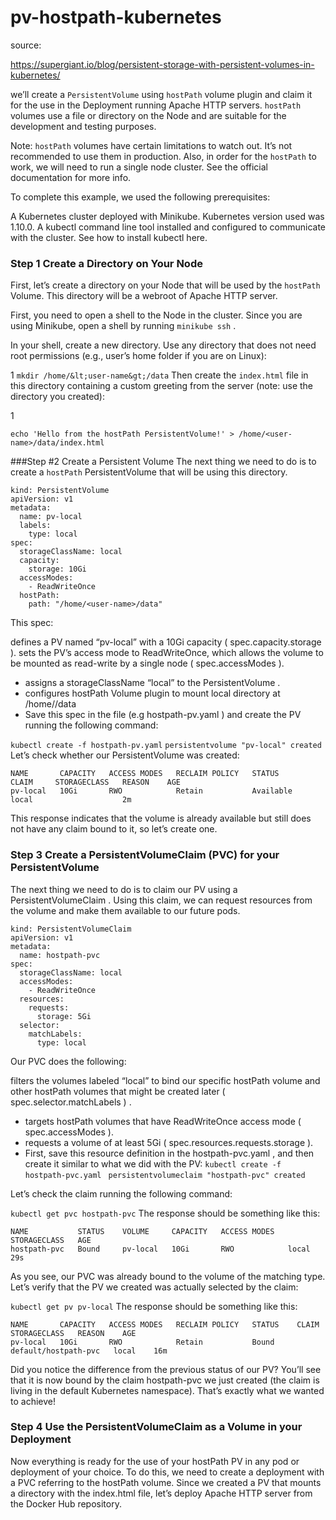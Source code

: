 # pv-hostpath-kubernetes
source: 

https://supergiant.io/blog/persistent-storage-with-persistent-volumes-in-kubernetes/

we’ll create a `PersistentVolume`  using `hostPath`  volume plugin and claim it for the use in the Deployment running Apache HTTP servers. `hostPath`  volumes use a file or directory on the Node and are suitable for the development and testing purposes.

Note: `hostPath`  volumes have certain limitations to watch out. It’s not recommended to use them in production. Also, in order for the `hostPath`  to work, we will need to run a single node cluster.  See the official documentation for more info.

To complete this example, we used the following prerequisites:

A Kubernetes cluster deployed with Minikube. Kubernetes version used was 1.10.0.
A kubectl command line tool installed and configured to communicate with the cluster. See how to install kubectl here.

### Step 1 Create a Directory on Your Node
First, let’s create a directory on your Node that will be used by the `hostPath`  Volume. This directory will be a webroot of Apache HTTP server.

First, you need to open a shell to the Node in the cluster. Since you are using Minikube, open a shell by running `minikube ssh` .

In your shell, create a new directory. Use any directory that does not need root permissions (e.g., user’s home folder if you are on Linux):

1
`mkdir /home/&lt;user-name&gt;/data`
Then create the `index.html`  file in this directory containing a custom greeting from the server (note: use the directory you created):

1

`echo 'Hello from the hostPath PersistentVolume!' > /home/<user-name>/data/index.html`

###Step #2 Create a Persistent Volume
The next thing we need to do is to create a `hostPath`  PersistentVolume  that will be using this directory.
```shell
kind: PersistentVolume
apiVersion: v1
metadata:
  name: pv-local
  labels:
    type: local
spec:
  storageClassName: local
  capacity:
    storage: 10Gi
  accessModes:
    - ReadWriteOnce
  hostPath:
    path: "/home/<user-name>/data"
```

This spec:

defines a PV named “pv-local” with a 10Gi capacity ( spec.capacity.storage ).
sets the PV’s access mode to ReadWriteOnce, which allows the volume to be mounted as read-write by a single node ( spec.accessModes ).
- assigns a storageClassName  “local” to the PersistentVolume .
- configures hostPath  Volume plugin to mount local directory at /home/<user-name>/data
- Save this spec in the file (e.g hostpath-pv.yaml ) and create the PV running the following command:

`kubectl create -f hostpath-pv.yaml`
`persistentvolume "pv-local" created`
Let’s check whether our PersistentVolume was created:
```
NAME       CAPACITY   ACCESS MODES   RECLAIM POLICY   STATUS      CLAIM     STORAGECLASS   REASON    AGE
pv-local   10Gi       RWO            Retain           Available             local                    2m
```
This response indicates that the  volume is already available but still does not have any claim bound to it, so let’s create one.

### Step 3 Create a PersistentVolumeClaim (PVC) for your PersistentVolume
The next thing we need to do is to claim our PV using a PersistentVolumeClaim . Using this claim, we can request resources from the volume and make them available to our future pods.
```shell
kind: PersistentVolumeClaim
apiVersion: v1
metadata:
  name: hostpath-pvc
spec:
  storageClassName: local
  accessModes:
    - ReadWriteOnce
  resources:
    requests:
      storage: 5Gi
  selector:
    matchLabels:
      type: local
```
Our PVC does the following:

filters the volumes labeled “local” to bind our specific hostPath  volume and other hostPath  volumes that might be created later ( spec.selector.matchLabels ) .
- targets hostPath  volumes that have ReadWriteOnce  access mode ( spec.accessModes ).
- requests a volume of at least 5Gi ( spec.resources.requests.storage ).
- First, save this resource definition in the hostpath-pvc.yaml , and then create it similar to what we did with the PV:
`kubectl create -f hostpath-pvc.yaml `
`persistentvolumeclaim "hostpath-pvc" created`

Let’s check the claim running the following command:

`kubectl get pvc hostpath-pvc`
The response should be something like this:
```
NAME           STATUS    VOLUME     CAPACITY   ACCESS MODES   STORAGECLASS   AGE
hostpath-pvc   Bound     pv-local   10Gi       RWO            local          29s
```
As you see, our PVC was already bound to the volume of the matching type. Let’s verify that the PV we created was actually selected by the claim:

`kubectl get pv pv-local`
The response should be something like this:
```
NAME       CAPACITY   ACCESS MODES   RECLAIM POLICY   STATUS    CLAIM                  STORAGECLASS   REASON    AGE
pv-local   10Gi       RWO            Retain           Bound     default/hostpath-pvc   local    16m
```                
Did you notice the difference from the previous status of our PV? You’ll see that it is now bound by the claim hostpath-pvc  we just created (the claim is living in the default Kubernetes namespace). That’s exactly what we wanted to achieve!

### Step 4 Use the PersistentVolumeClaim as a Volume in your Deployment

Now everything is ready for the use of your hostPath  PV in any pod or deployment of your choice. To do this, we need to create a deployment with a PVC referring to the hostPath  volume. Since we created a PV that mounts a directory with the index.html  file, let’s deploy Apache HTTP server from the Docker Hub repository.





